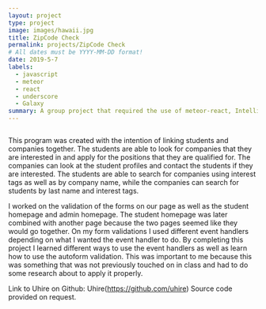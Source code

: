 ```yaml
---
layout: project
type: project
image: images/hawaii.jpg
title: ZipCode Check
permalink: projects/ZipCode Check
# All dates must be YYYY-MM-DD format!
date: 2019-5-7
labels:
  - javascript
  - meteor
  - react
  - underscore
  - Galaxy
summary: A group project that required the use of meteor-react, Intellij and underscore. 
---
```


<img class="" src="">

This program was created with the intention of linking students and companies together. The students are able to look for companies that they are interested in and apply for the positions that they are qualified for. The companies can look at the student profiles and contact the students if they are interested. The students are able to search for companies using interest tags as well as by company name, while the companies can search for students by last name and interest tags. 

I worked on the validation of the forms on our page as well as the student homepage and admin homepage. The student homepage was later combined with another page because the two pages seemed like they would go together. On my form validations I used different event handlers depending on what I wanted the event handler to do. By completing this project I learned different ways to use the event handlers as well as learn how to use the autoform validation. This was important to me because this was something that was not previously touched on in class and had to do some research about to apply it properly.

Link to Uhire on Github: Uhire(https://github.com/uhire)
Source code provided on request.
